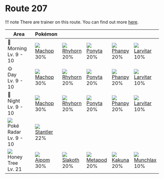 # Route 207

!!! note
    There are trainer on this route. You can find out more [here](../../trainer_changes/route_207/).


Area                                        | Pokémon                       | &nbsp;                       | &nbsp;                       | &nbsp;                      | &nbsp;
---                                         | ---                           | ---                          | ---                          | ---                         | ---
🌅<br>Morning<br>Lv. 9 - 10                  | ![][066]<br>[Machop]<br>30%   | ![][111]<br>[Rhyhorn]<br>20% | ![][077]<br>[Ponyta]<br>20%  | ![][231]<br>[Phanpy]<br>20% | ![][246]<br>[Larvitar]<br>10%
🌞<br>Day<br>Lv. 9 - 10                      | ![][066]<br>[Machop]<br>30%   | ![][111]<br>[Rhyhorn]<br>20% | ![][077]<br>[Ponyta]<br>20%  | ![][231]<br>[Phanpy]<br>20% | ![][246]<br>[Larvitar]<br>10%
🌙<br>Night<br>Lv. 9 - 10                    | ![][066]<br>[Machop]<br>30%   | ![][111]<br>[Rhyhorn]<br>20% | ![][077]<br>[Ponyta]<br>20%  | ![][231]<br>[Phanpy]<br>20% | ![][246]<br>[Larvitar]<br>10%
![][poke-radar]<br>Poké Radar<br>Lv. 9 - 10 | ![][234]<br>[Stantler]<br>22% | &nbsp;                       | &nbsp;                       | &nbsp;                      | &nbsp;
![][honey]<br>Honey Tree<br>Lv. 21          | ![][190]<br>[Aipom]<br>30%    | ![][287]<br>[Slakoth]<br>20% | ![][011]<br>[Metapod]<br>20% | ![][014]<br>[Kakuna]<br>20% | ![][446]<br>[Munchlax]<br>10%

[Metapod]: ../../pokemons/011/
[Kakuna]: ../../pokemons/014/
[Machop]: ../../pokemons/066/
[Ponyta]: ../../pokemons/077/
[Rhyhorn]: ../../pokemons/111/
[Aipom]: ../../pokemons/190/
[Phanpy]: ../../pokemons/231/
[Stantler]: ../../pokemons/234/
[Larvitar]: ../../pokemons/246/
[Slakoth]: ../../pokemons/287/
[Munchlax]: ../../pokemons/446/
[honey]: ../img/items/honey.png
[poke-radar]: ../img/items/poke-radar.png
[011]: ../img/pokemon/011.png
[014]: ../img/pokemon/014.png
[066]: ../img/pokemon/066.png
[077]: ../img/pokemon/077.png
[111]: ../img/pokemon/111.png
[190]: ../img/pokemon/190.png
[231]: ../img/pokemon/231.png
[234]: ../img/pokemon/234.png
[246]: ../img/pokemon/246.png
[287]: ../img/pokemon/287.png
[446]: ../img/pokemon/446.png
